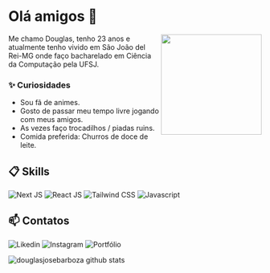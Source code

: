 # Olá amigos 👋

<img align="right" src="https://cdn-icons-png.flaticon.com/512/10169/10169719.png" width="200"/> 

Me chamo Douglas, tenho 23 anos e atualmente tenho vivido em São João del Rei-MG onde faço bacharelado em Ciência da Computação pela UFSJ.

### ✨ Curiosidades

- Sou fã de animes.
- Gosto de passar meu tempo livre jogando com meus amigos.
- As vezes faço trocadilhos / piadas ruins.
- Comida preferida: Churros de doce de leite.

## 📋 Skills

![Next JS](https://img.shields.io/badge/Next%20JS-%23000000?style=for-the-badge&logo=nextdotjs&labelColor=#7D929E)
![React JS](https://img.shields.io/badge/React%20JS-%2361DAFB?style=for-the-badge&logo=react&labelColor=#7D929E)
![Tailwind CSS](https://img.shields.io/badge/Tailwind%20CSS-%2306B6D4?style=for-the-badge&logo=tailwindcss&labelColor=#7D929E)
![Javascript](https://img.shields.io/badge/Javascript-%23F7DF1E?style=for-the-badge&logo=javascript&labelColor=#7D929E)

## 📫 Contatos

![Likedin](https://img.shields.io/badge/-%230A66C2?style=social&logo=linkedin&labelColor=#7D929E&link=https%3A%2F%2Fwww.linkedin.com%2Fin%2Fdouglasjosebarboza%2F)
![Instagram](https://img.shields.io/badge/-%23E4405F?style=social&logo=instagram&labelColor=#7D929E&link=https%3A%2F%2Fwww.instagram.com%2Fsilenty.jb%2F)
![Portfólio](https://img.shields.io/badge/Portf%C3%B3lio-%230A0A0A?style=social&logo=devdotto&labelColor=#7D929E&link=https%3A%2F%2Fdouglasjosebarboza.vercel.app%2F)


![douglasjosebarboza github stats](https://github-readme-stats.vercel.app/api?username=douglasjosebarboza&hide=[%22issues%22]&show_icons=true&theme=github_dark)
